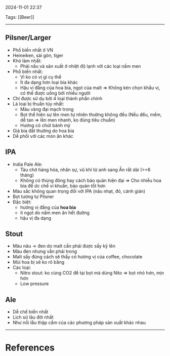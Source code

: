 2024-11-01 22:37

Tags: [[Beer]] 

---

## Pilsner/Larger
- Phổ biến nhất ở VN
- Heineiken, sài gòn, tiger
- Khó làm nhất:
	- Phải nấu và sản xuất ở nhiệt độ lạnh với các loại nấm men
- Phổ biến nhất:
	- Vì ko có vị gì cụ thể
	- Ít đa dạng hơn loại bia khác
	- Hậu vị đắng của hoa bia, ngọt của malt
	=> Không kén chọn khẩu vị, có thể được uống bởi nhiều người
- Chỉ được sử dụ bởi 4 loại thành phần chính
- Là loại bị thuần túy nhất:
	- Màu vàng đại mạch trong
	- Bọt thể hiện sự lên men tự nhiên thường không đều (Nếu đều, mềm, dễ tan => lên men nhanh, ko đúng tiêu chuẩn)
	- Hương có chút bánh mỳ
- Giá bia đắt thường do hoa bia
- Dễ phối với các món ăn khác

## IPA
- India Pale Ale: 
	- Tàu chờ hàng hóa, nhân sự, vũ khí từ anh sang Ấn rất dài (>=6 tháng)
	- Không có thùng đông hay cách bảo quản hiện đại
	=> Cho nhiều hoa bia để ức chế vi khuẩn, bảo quản tốt hơn
- Màu sắc không quan trọng đối với IPA (nâu nhạt, đỏ, cánh gián)
- Bọt tương tự Pilsner
- Đặc biệt: 
	- hương vị đắng của **hoa bia**
	- ít ngọt do nấm men ăn hết đường
	- hậu vị đa dạng

## Stout
- Màu nâu -> đen do malt cần phải được sấy kỹ lên
- Màu đen nhưng vẫn phải trong
- Malt sấy đúng cách sẽ thấy có hương vị của coffee, chocolate
- Mùi hoa bị sẽ ko rõ bằng
- Các loại:
	- Nitro stout: ko cùng CO2 để tại bọt mà dùng Nito => bọt nhỏ hơn, mịn hơn
	- Low pressure


## Ale
- Dễ chế biến nhất
- Lich sử lâu đời nhất
- Như nồi lẩu thập cẩm của các phương pháp sản xuất khác nhau

---
# References